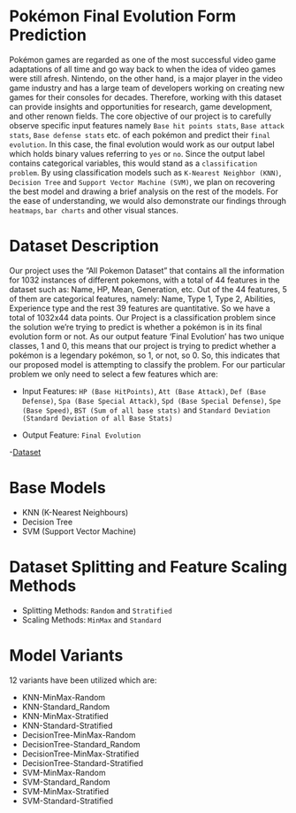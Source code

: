 # Pokémon Final Evolution Form Prediction

Pokémon games are regarded as one of the most successful video game adaptations of all time and go way back to when the idea of video games were still afresh. Nintendo, on the other hand, is a major player in the video game industry and has a large team of developers working on creating new games for their consoles for decades. Therefore, working with this dataset can provide insights and opportunities for research, game development, and other renown fields. The core objective of our project is to carefully observe specific input features namely `Base hit points stats`, `Base attack stats`, `Base defense stats` etc. of each pokémon and predict their `final evolution`. In this case, the final evolution would work as our output label which holds binary values referring to `yes` or `no`. Since the output label contains categorical variables, this would stand as a `classification problem`. By using classification models such as `K-Nearest Neighbor (KNN)`, `Decision Tree` and `Support Vector Machine (SVM)`, we plan on recovering the best model and drawing a brief analysis on the rest of the models. For the ease of understanding, we would also demonstrate our findings through `heatmaps`, `bar charts` and other visual stances.

# Dataset Description

Our project uses the “All Pokemon Dataset” that contains all the information for 1032 instances of different pokemons, with a total of 44 features in the dataset such as: Name, HP, Mean, Generation, etc. Out of the 44 features, 5 of them are categorical features, namely: Name, Type 1, Type 2, Abilities, Experience type and the rest 39 features are quantitative. So we have a total of 1032x44 data points. Our Project is a classification problem since the solution we’re trying to predict is whether a pokémon is in its final evolution form or not. As our output feature ‘Final Evolution’ has two unique classes, 1 and 0, this means that our project is trying to predict whether a pokémon is a legendary pokémon, so 1, or not, so 0. So, this indicates that our proposed model is attempting to classify the problem. For our particular problem we only need to select a few features which are:

+ Input Features: `HP (Base HitPoints)`, `Att (Base Attack)`, `Def (Base Defense)`, `Spa (Base Special Attack)`,
  `Spd (Base Special Defense)`, `Spe (Base Speed)`, `BST (Sum of all base stats)` and `Standard Deviation (Standard Deviation of all Base Stats)`

+ Output Feature: `Final Evolution`

-[Dataset](https://www.kaggle.com/datasets/maca11/all-pokemon-dataset)

# Base Models

+ KNN (K-Nearest Neighbours)
+ Decision Tree
+ SVM (Support Vector Machine)

# Dataset Splitting and Feature Scaling Methods

+ Splitting Methods: `Random` and `Stratified`
+ Scaling Methods: `MinMax` and `Standard`

# Model Variants

12 variants have been utilized which are:

+ KNN-MinMax-Random
+ KNN-Standard_Random
+ KNN-MinMax-Stratified
+ KNN-Standard-Stratified
+ DecisionTree-MinMax-Random
+ DecisionTree-Standard_Random
+ DecisionTree-MinMax-Stratified
+ DecisionTree-Standard-Stratified
+ SVM-MinMax-Random
+ SVM-Standard_Random
+ SVM-MinMax-Stratified
+ SVM-Standard-Stratified
